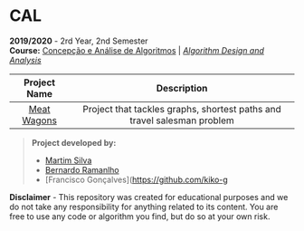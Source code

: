 # CAL

**2019/2020** - 2rd Year, 2nd Semester\
**Course:** [Concepção e Análise de Algoritmos](https://sigarra.up.pt/feup/pt/ucurr_geral.ficha_uc_view?pv_ocorrencia_id=436441) | [*Algorithm Design and Analysis*](https://sigarra.up.pt/feup/en/ucurr_geral.ficha_uc_view?pv_ocorrencia_id=436441)

|Project Name|Description|
|:----------:|:---------:|
|[Meat Wagons](https://https://github.com/motapinto/meat-wagons)|Project that tackles graphs, shortest paths and travel salesman problem|

> **Project developed by:**
> - [Martim Silva](https://github.com/motapinto) 
> - [Bernardo Ramanlho](https://github.com/BernardoRamalho)
> - [Francisco Gonçalves](https://github.com/kiko-g

**Disclaimer** - This repository was created for educational purposes and we do not take any responsibility for anything related to its content. You are free to use any code or algorithm you find, but do so at your own risk.

